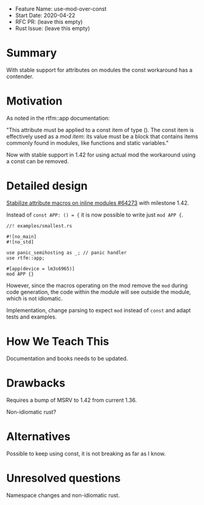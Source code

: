 - Feature Name: use-mod-over-const
- Start Date: 2020-04-22
- RFC PR: (leave this empty)
- Rust Issue: (leave this empty)

# Summary
[summary]: #summary

With stable support for attributes on modules the const workaround has a contender.

# Motivation
[motivation]: #motivation

As noted in the rtfm::app documentation: 

"This attribute must be applied to a const item of type ().
The const item is effectively used as a *mod item*: its value must be a block that contains items commonly found in modules, like functions and static variables."

Now with stable support in 1.42 for using actual mod the workaround using a const can be removed.

# Detailed design
[design]: #detailed-design

[Stabilize attribute macros on inline modules #64273](https://github.com/rust-lang/rust/pull/64273) with milestone 1.42.

Instead of `const APP: () = {` it is now possible to write just `mod APP {`.

```
//! examples/smallest.rs

#![no_main]
#![no_std]

use panic_semihosting as _; // panic handler
use rtfm::app;

#[app(device = lm3s6965)]
mod APP {}
```

However, since the macros operating on the mod remove the `mod` during code generation, the code within the module will see outside the module, which is not idiomatic.

Implementation, change parsing to expect `mod` instead of `const` and adapt tests and examples.

# How We Teach This
[how-we-teach-this]: #how-we-teach-this

Documentation and books needs to be updated.

# Drawbacks
[drawbacks]: #drawbacks

Requires a bump of MSRV to 1.42 from current 1.36.

Non-idiomatic rust?

# Alternatives
[alternatives]: #alternatives

Possible to keep using const, it is not breaking as far as I know.

# Unresolved questions
[unresolved]: #unresolved-questions

Namespace changes and non-idiomatic rust.
